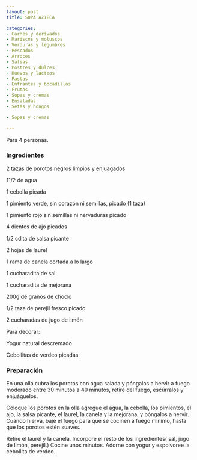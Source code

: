 ```yaml
---
layout: post
title: SOPA AZTECA

categories:
- Carnes y derivados
- Mariscos y moluscos
- Verduras y legumbres
- Pescados
- Arroces
- Salsas
- Postres y dulces
- Huevos y lacteos
- Pastas
- Entrantes y bocadillos
- Frutas
- Sopas y cremas
- Ensaladas
- Setas y hongos

- Sopas y cremas

---
```

Para 4 personas.

<h3>Ingredientes</h3>

2 tazas de porotos negros limpios y enjuagados

11/2 de agua

1 cebolla picada

1 pimiento verde, sin corazón ni semillas, picado (1 taza)

1 pimiento rojo sin semillas ni nervaduras picado

4 dientes de ajo picados

1/2 cdita de salsa picante

2 hojas de laurel

1 rama de canela cortada a lo largo

1 cucharadita de sal

1 cucharadita de mejorana

200g de granos de choclo

1/2 taza de perejil fresco picado

2 cucharadas de jugo de limón

Para decorar:

Yogur natural descremado

Cebollitas de verdeo picadas

<h3>Preparación</h3>

En una olla cubra los porotos con agua salada y póngalos a hervir a fuego moderado entre 30 minutos a 40 minutos, retire del fuego, escúrralos y enjuáguelos.

Coloque los porotos en la olla agregue el agua, la cebolla, los pimientos, el ajo, la salsa picante, el laurel, la canela y la mejorana, y póngalos a hervir. Cuando hierva, baje el fuego para que se cocinen a fuego mínimo, hasta que los porotos estén suaves.

Retire el laurel y la canela. Incorpore el resto de los ingredientes( sal, jugo de limón, perejil.) Cocine unos minutos. Adorne con yogur y espolvoree la cebollita de verdeo.

